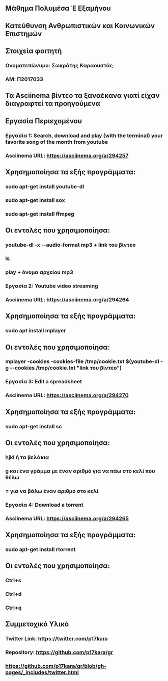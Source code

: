## Μάθημα Πολυμέσα Έ Εξαμήνου
## Κατεύθυνση Ανθρωπιστικών και Κοινωνικών Επιστημών

## Στοιχεία φοιτητή  
### Ονοματεπώνυμο: Σωκράτης Καραουστάς
### ΑΜ: Π2017033

## Τα Asciinema βίντεο τα ξαναέκανα γιατί είχαν διαγραφτεί τα προηγούμενα

## Εργασία Περιεχομένου
### Εργασία 1: Search, download and play (with the terminal) your favorite song of the month from youtube

### Asciinema URL: https://asciinema.org/a/294257

## Χρησημοποίησα τα εξής προγράμματα:
### sudo apt-get install youtube-dl
### sudo apt-get install sox
### sudo apt-get install ffmpeg

## Οι εντολές που χρησιμοποίησα:
### youtube-dl -x --audio-format mp3 + link του βίντεο
### ls
### play + όνομα αρχείου mp3

### Εργασία 2: Youtube video streaming

### Asciinema URL: https://asciinema.org/a/294264

## Χρησημοποίησα τα εξής προγράμματα:
### sudo apt install mplayer

## Οι εντολές που χρησιμοποίησα:
### mplayer -cookies -cookies-file /tmp/cookie.txt $(youtube-dl -g --cookies /tmp/cookie.txt "link του βίντεο")

### Εργασία 3: Edit a spreadsheet
### Asciinema URL: https://asciinema.org/a/294270

## Χρησημοποίησα τα εξής προγράμματα:
### sudo apt-get install sc

## Οι εντολές που χρησιμοποίησα:
### hjkl ή τα βελάκια
### g και ένα γράμμα με έναν αριθμό για να πάω στο κελί που θέλω
### = για να βάλω έναν αριθμό στο κελί

### Εργασία 4: Download a torrent
### Asciinema URL: https://asciinema.org/a/294265

## Χρησημοποίησα τα εξής προγράμματα:
### sudo apt-get install rtorrent


## Οι εντολές που χρησιμοποίησα:
### Ctrl+s
### Ctrl+d
### Ctrl+q

## Συμμετοχικό Υλικό
### Twitter Link: https://twitter.com/p17kara

### Repository: https://github.com/p17kara/gr
### https://github.com/p17kara/gr/blob/gh-pages/_includes/twitter.html
